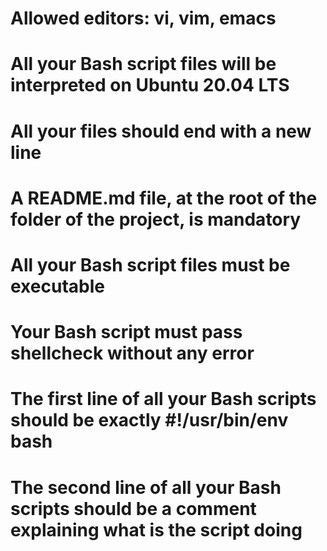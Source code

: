 # Allowed editors: vi, vim, emacs
# All your Bash script files will be interpreted on Ubuntu 20.04 LTS
# All your files should end with a new line
# A README.md file, at the root of the folder of the project, is mandatory
# All your Bash script files must be executable
# Your Bash script must pass shellcheck without any error
# The first line of all your Bash scripts should be exactly #!/usr/bin/env bash
# The second line of all your Bash scripts should be a comment explaining what is the script doing
